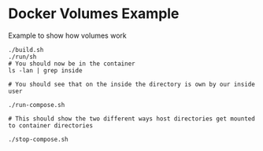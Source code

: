 # Docker Volumes Example
Example to show how volumes work
```
./build.sh
./run/sh
# You should now be in the container
ls -lan | grep inside

# You should see that on the inside the directory is own by our inside user

./run-compose.sh 

# This should show the two different ways host directories get mounted to container directories

./stop-compose.sh
```